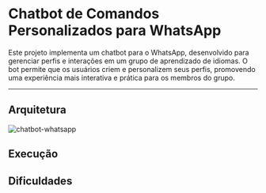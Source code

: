 # Chatbot de Comandos Personalizados para WhatsApp

Este projeto implementa um chatbot para o WhatsApp, desenvolvido para gerenciar perfis e interações em um grupo de aprendizado de idiomas. O bot permite que os usuários criem e personalizem seus perfis, promovendo uma experiência mais interativa e prática para os membros do grupo.

---

## Arquitetura

![chatbot-whatsapp](/projeto-chatbot/assets/Chatbot.jpg)

## Execução

## Dificuldades
